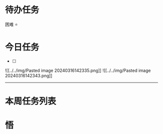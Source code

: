 # 待办任务


困难
⭐

# 今日任务
- [ ] 

![[../../img/Pasted image 20240316142335.png]]
![[../../img/Pasted image 20240316142343.png]]

------
# 本周任务列表



# 悟